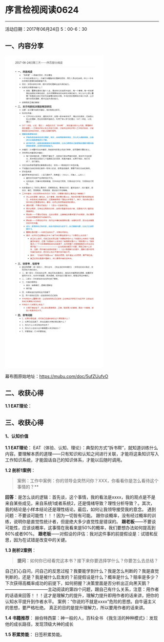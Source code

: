 # 序言检视阅读0624
**********
活动日期：2017年06月24日 5：00-6：30
## 一、内容分享
![](./_image/2017-06-24日第三天——序言部分阅读_爱奇艺.jpg)

幕布图原始地址：<https://mubu.com/doc/5ufZUufvO>

## 二、收获心得

 **1.1 EAT理论**：



## 三、收获心得

#### 1、认知价值

 **1.1 EAT理论**：
EAT（体验、认知、理论）：典型的方式“拆书帮”，就知道训练什么内容。要理解本质的道理——只有知识和认知之间进行关联，才能将这条知识写入工作知识系统，才能固话自己的知识体系，才能以后随时调用。

 **1.2 剖析1案例**：
>案例：工作中案例：你的领导会突然问你？XXX，你看看你是怎么看待这个事情的？**

**回答**：是怎么谈的逻辑：首先谈，这个事情，我的看法是xxxx，我的观点是不是来自某些成见，来自系统1或者系统2，还是情绪导致？理性分析导致？。其次，我的结论是小样本结论还是理性结论。最后，如何让我领导接受我的意念。
遇到问题：不要谈可能性！！！因为一切皆有可能。
跟你谈概率，没有经过概率的训练，说明你是直觉性统计者，但是绝大多少直觉性是错误的。
**跟老板**——不要谈可能性，应该谈概率，这事情在我看来是50%的概率，我们要想办法如何提高到80%或者90%。
**跟老板**——对假设的评估：我对这件事的前提假设是：试错和反思，因为在试错是改变中的关键。

 **1.3 剖析2案例**：
>**提问**：如何你已经看完这本书？接下来你要选择学什么？你要怎么去总结？

自己扪心自问，问自己的反思过程？我要能学到什么？我是怎么判断的？我是直觉判断的，还是？我是被什么启发的？前提假设是什么？概率是什么？赔率是多少？下次获得高概率成功的前提下，如何把握？决策里面是否分析出正向黑天鹅？——————————主动阅读的第四个问题，跟自己有什么关系，注意：用作者的话语来回答！！！这才是理解力的提升，理解力提升即用作者的话来讲，把你的认知水平提升到作者水平。
案例：“你说的不就是xxxx”危险的思想。自牛逼主义的思想，要严格杜绝。
真正的目的是提升理解力，所以要用作者的话来讲。

 **1.4 书籍推荐**：
赫伯特西蒙：神一般的人，百科全书
《我生活的种种模式》：发现他的成长路径，发现顶级大神的成长

 **1.5 积累势能**：
日签积累势能。



